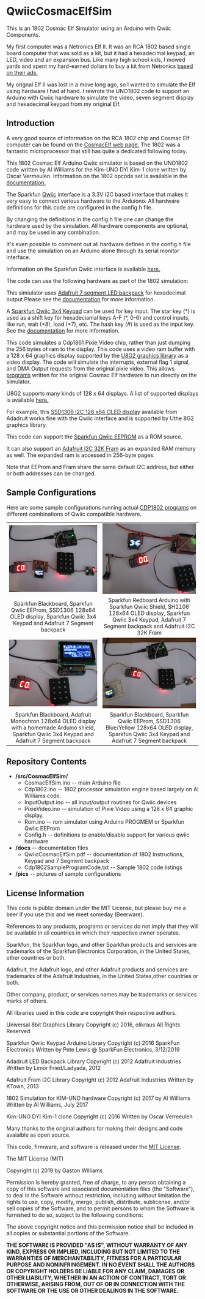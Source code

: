 QwiicCosmacElfSim
==================

This is an 1802 Cosmac Elf Simulator using an Arduino with Qwiic Components. 

My first computer was a Netronics Elf II. It was an RCA 1802 based single board computer that was sold as a kit,
but it had a hexadecimal keypad, an LED, video and an expansion bus. Like many high school kids, I mowed yards
and spent my hard-earned dollars to buy a kit from Netronics [based on their ads.](http://www.cosmacelf.com/gallery/netronics-ads/)

My orignal Elf II was lost in a move long ago, so I wanted to simulate the Elf using hardware I had at hand. 
I rewrote the UNO1802 code to support an Arduino with Qwiic hardware to simulate the video, seven segment display and
hexadecimal keypad from my original Elf.

Introduction
-------------

A very good source of information on the RCA 1802 chip and Cosmac Elf computer can be found on the 
[CosmacElf web page.](http://www.cosmacelf.com) The 1802 was a fantastic microprocessor that still has quite a 
dedicated following today.

This 1802 Cosmac Elf Arduino Qwiic simulator is based on the UNO1802 code written by Al Williams for the Kim-UNO
DYI Kim-1 clone written by Oscar Vermeulen.  Information on the 1802 opcode set is available in the 
[documentation.](https://github.com/fourstix/QwiicCosmacElfSim/blob/master/docs/QwiicCosmacElfSim.pdf)

The Sparkfun [Qwiic](https://www.sparkfun.com/qwiic) interface is a 3.3V I2C based interface that makes
it very easy to connect various hardware to the Arduiono.  All hardware definitions for this code are 
configured in the config.h file.

By changing the definitions in the config.h file one can change the hardware used by the simulation.
All hardware components are optional, and may be used in any combination.

It's even possible to comment out all hardware defines in the config.h file and use the simulation on
an Arduino alone through its serial monitor interface.

Information on the Sparkfun Qwiic interface is available [here.](https://www.sparkfun.com/qwiic)

The code can use the following hardware as part of the 1802 simulation:

This simiulator uses [Adafruit 7 segment LED backpack](https://www.adafruit.com/product/878) for
hexadecimal output Please see the 
[documentation](https://github.com/fourstix/QwiicCosmacElfSim/blob/master/docs/QwiicCosmacElfSim.pdf)
for more information.
 
A [Sparkfun Qwiic 3x4 Keypad](https://www.sparkfun.com/products/15290) can be used for key input. The
star key (&ast;) is used as a shift key for hexadeciamal keys A-F (&ast;, 0-6) and control inputs, 
like run, wait (&ast;8), load (&ast;7), etc.  The hash key (#) is used as the input key. See the 
[documentation](https://github.com/fourstix/QwiicCosmacElfSim/blob/master/docs/QwiicCosmacElfSim.pdf)
for more information.
 

This code simulates a Cdp1861 Pixie Video chip, rather than just dumping the 256 bytes of ram to the 
display.  This code uses a video ram buffer with a 128 x 64 graphics display supported by the
[U8G2 graphics library](https://github.com/olikraus/u8g2) as a video display.  The code will simulate
the interrupts, external flag 1 signal, and DMA Output requests from the original pixie video.  This
allows [programs](https://github.com/fourstix/QwiicCosmacElfSim/blob/master/docs/Cdp1802SampleProgramCode.txt)
written for the original Cosmac Elf hardware to run directly on the simulator.

U8G2 supports many kinds of 128 x 64 displays.  A list of supported displays is available 
[here.](https://github.com/olikraus/u8g2/wiki/u8g2setupcpp)


For example, this [SSD1306 I2C 128 x64 OLED display](https://www.adafruit.com/product/938) available
from Adadruit works fine with the Qwiic interface and is supported by Uthe 8G2 graphics library.

 
This code can support the [Sparkfun Qwiic EEPROM](https://www.sparkfun.com/products/14764) as a ROM source.

 
It can also support an [Adafruit I2C 32K Fram](https://www.adafruit.com/product/1895) as an expanded RAM
memory as well. The expanded ram is accessed in 256-byte pages.

Note that EEProm and Fram share the same default I2C address, but either or both addresses can be changed.

Sample Configurations
---------------------
Here are some sample configurations running actual [CDP1802 programs](https://github.com/fourstix/QwiicCosmacElfSim/blob/master/docs/Cdp1802SampleProgramCode.txt)
on different combinations of Qwiic compatible hardware.

<table class="table table-hover table-striped table-bordered">
  <tr align="center">
   <td><img src="https://github.com/fourstix/QwiicCosmacElfSim/blob/master/pics/QwiicCosmacElfSim_EEProm.jpg"></td>
   <td><img src="https://github.com/fourstix/QwiicCosmacElfSim/blob/master/pics/QwiicCosmacElfSim_Fram.jpg"></td> 
  </tr>
  <tr align="center">
    <td>Sparkfun Blackboard, Sparkfun Qwiic EEProm, SSD1306 128x64 OLED display, Sparkfun Qwiic 3x4 Keypad and Adafruit 7 Segment backpack</td>
    <td>Sparkfun Redboard Arduino with Sparkfun Qwiic Shield, SH1106 128x64 OLED display, Sparkfun Qwiic 3x4 Keypad, Adafruit 7 Segment backpack and Adafruit I2C 32K Fram</td>
  </tr>
  <tr align="center">
   <td><img src="https://github.com/fourstix/QwiicCosmacElfSim/blob/master/pics/QwiicCosmacElfSim_Monochron.jpg"></td>
   <td><img src="https://github.com/fourstix/QwiicCosmacElfSim/blob/master/pics/QwiicCosmacElfSim_Other.jpg"></td> 
  </tr>
  <tr align="center">
    <td>Sparkfun Blackboard, Adafruit Monochron 128x64 OLED display with a homemade Arduino shield, Sparkfun Qwiic 3x4 Keypad and Adafruit 7 Segment backpack</td>
    <td>Sparkfun Blackboard, Sparkfun Qwiic EEProm, SSD1306 Blue/Yellow 128x64 OLED display, Sparkfun Qwiic 3x4 Keypad and Adafruit 7 Segment backpack</td>
  </tr>  
</table>

Repository Contents
-------------------
* **/src/CosmacElfSim/**
  * CosmacElfSim.ino -- main Arduino file
  * Cdp1802.ino -- 1802 processor simulation engine based largely on Al Williams code.
  * InputOutput.ino -- all input/output routines for Qwiic devices
  * PixieVideo.ino -- simulation of Pixie Video using a 128 x 64 graphic display. 
  * Rom.ino -- rom simulator using Arduino PROGMEM or Sparkfun Qwiic EEProm
  * Config.h -- definitions to enable/disable support for various qwiic hardware
* **/docs** -- documentation files
  * QwiicCosmacElfSim.pdf -- documentation of 1802 Instructions, Keypad and 7 Segment backpack
  * Cdp1802SampleProgramCode.txt -- Sample 1802 code listings
* **/pics** -- pictures of sample configurations


License Information
-------------------

This code is public domain under the MIT License, but please buy me a beer
if you use this and we meet someday (Beerware).

References to any products, programs or services do not imply
that they will be available in all countries in which their respective owner operates.

Sparkfun, the Sparkfun logo, and other Sparkfun products and services are
trademarks of the Sparkfun Electronics Corporation, in the United States,
other countries or both. 

Adafruit, the Adafruit logo, and other Adafruit products and services are
trademarks of the Adafruit Industries, in the United States,other countries or both. 

Other company, product, or services names may be trademarks or services marks of others.

All libraries used in this code are copyright their respective authors.
  
Universal 8bit Graphics Library
Copyright (c) 2016, olikraus
All Rights Reserved
 
Sparkfun Qwiic Keypad Arduino Library
Copyright (c) 2016 SparkFun Electronics
Written by Pete Lewis @ SparkFun Electronics, 3/12/2019

Adadruit LED Backpack Library
Copyright (c) 2012 Adafruit Industries
Written by Limor Fried/Ladyada, 2012 

Adafruit Fram I2C Library
Copyright (c) 2012 Adafruit Industries
Written by KTown, 2013

1802 Simulation for KIM-UNO hardware
Copyright (c) 2017 by Al Williams
Written by Al Williams, July 2017 
 
Kim-UNO DYI Kim-1 clone 
Copyright (c) 2016
Written by Oscar Vermeulen

Many thanks to the original authors for making their designs and code avaialble as open source.
 

This code, firmware, and software is released under the [MIT License](http://opensource.org/licenses/MIT).

The MIT License (MIT)

Copyright (c) 2019 by Gaston Williams

Permission is hereby granted, free of charge, to any person obtaining a copy
of this software and associated documentation files (the "Software"), to deal
in the Software without restriction, including without limitation the rights
to use, copy, modify, merge, publish, distribute, sublicense, and/or sell
copies of the Software, and to permit persons to whom the Software is
furnished to do so, subject to the following conditions:

The above copyright notice and this permission notice shall be included in all
copies or substantial portions of the Software.

**THE SOFTWARE IS PROVIDED "AS IS", WITHOUT WARRANTY OF ANY KIND, EXPRESS OR IMPLIED, INCLUDING BUT NOT LIMITED TO THE WARRANTIES OF MERCHANTABILITY,
FITNESS FOR A PARTICULAR PURPOSE AND NONINFRINGEMENT. IN NO EVENT SHALL THE
AUTHORS OR COPYRIGHT HOLDERS BE LIABLE FOR ANY CLAIM, DAMAGES OR OTHER
LIABILITY, WHETHER IN AN ACTION OF CONTRACT, TORT OR OTHERWISE, ARISING FROM, OUT OF OR IN CONNECTION WITH THE SOFTWARE OR THE USE OR OTHER DEALINGS IN THE
SOFTWARE.**
